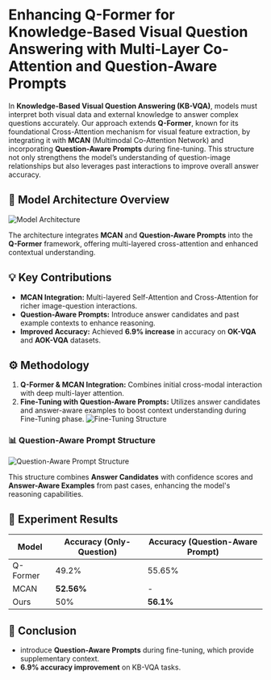 # Enhancing Q-Former for Knowledge-Based Visual Question Answering with Multi-Layer Co-Attention and Question-Aware Prompts

In **Knowledge-Based Visual Question Answering (KB-VQA)**, models must interpret both visual data and external knowledge to answer complex questions accurately. Our approach extends **Q-Former**, known for its foundational Cross-Attention mechanism for visual feature extraction, by integrating it with **MCAN** (Multimodal Co-Attention Network) and incorporating **Question-Aware Prompts** during fine-tuning. This structure not only strengthens the model’s understanding of question-image relationships but also leverages past interactions to improve overall answer accuracy.

## 🧠 Model Architecture Overview

![Model Architecture](https://github.com/user-attachments/assets/f3f6f41f-1ac4-43b8-b4d7-f99369a655ea)

The architecture integrates **MCAN** and **Question-Aware Prompts** into the **Q-Former** framework, offering multi-layered cross-attention and enhanced contextual understanding.

## 💡 Key Contributions
- **MCAN Integration:** Multi-layered Self-Attention and Cross-Attention for richer image-question interactions.
- **Question-Aware Prompts:** Introduce answer candidates and past example contexts to enhance reasoning.
- **Improved Accuracy:** Achieved **6.9% increase** in accuracy on **OK-VQA** and **AOK-VQA** datasets.

## ⚙️ Methodology
1. **Q-Former & MCAN Integration:** Combines initial cross-modal interaction with deep multi-layer attention.
2. **Fine-Tuning with Question-Aware Prompts:** Utilizes answer candidates and answer-aware examples to boost context understanding during Fine-Tuning phase.
![Fine-Tuning Structure](imgs/model_finetuning.png)

### 📊 Question-Aware Prompt Structure

![Question-Aware Prompt Structure](https://github.com/user-attachments/assets/53953d81-aa90-48cf-83c7-257e7d3eed87)

This structure combines **Answer Candidates** with confidence scores and **Answer-Aware Examples** from past cases, enhancing the model's reasoning capabilities.

## 🚀 Experiment Results
| Model           | Accuracy (Only-Question) | Accuracy (Question-Aware Prompt) |
|-----------------|--------------------------|----------------------------------|
| Q-Former        | 49.2%                     | 55.65%                          |
| MCAN            | **52.56%**                | -                                |
| Ours            | 50%                       | **56.1%**                        |

## 🎯 Conclusion
- introduce **Question-Aware Prompts** during fine-tuning, which provide supplementary context.
- **6.9% accuracy improvement** on KB-VQA tasks.



